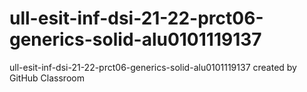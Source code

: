 # ull-esit-inf-dsi-21-22-prct06-generics-solid-alu0101119137
ull-esit-inf-dsi-21-22-prct06-generics-solid-alu0101119137 created by GitHub Classroom
